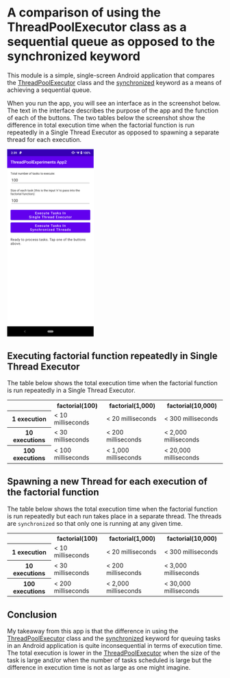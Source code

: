 # A comparison of using the ThreadPoolExecutor class as a sequential queue as opposed to the synchronized keyword

This module is a simple, single-screen Android application that compares
the [ThreadPoolExecutor](https://developer.android.com/reference/java/util/concurrent/ThreadPoolExecutor)
class and the [synchronized](https://docs.oracle.com/javase/tutorial/essential/concurrency/syncmeth.html)
keyword as a means of achieving a sequential queue.

When you run the app, you will see an interface as in the screenshot below. The text in the interface
describes the purpose of the app and the function of each of the buttons. The two tables below the screenshot
show the difference in total execution time when the factorial function is run repeatedly in a Single Thread
Executor as opposed to spawning a separate thread for each execution.

<img src="Screenshot.png" width="40%" alt="Screenshot of app">

## Executing factorial function repeatedly in Single Thread Executor

The table below shows the total execution time when the factorial function is run repeatedly in a Single
Thread Executor.

<table>
    <tr>
        <th></th>
        <th>factorial(100)</th>
        <th>factorial(1,000)</th>
        <th>factorial(10,000)</th>
    </tr>
    <tr>
        <th>1 execution</th>
        <td>&lt; 10 milliseconds</td>
        <td>&lt; 20 milliseconds</td>
        <td>&lt; 300 milliseconds</td>
    </tr>
    <tr>
        <th>10 executions</th>
        <td>&lt; 30 milliseconds</td>
        <td>&lt; 200 milliseconds</td>
        <td>&lt; 2,000 milliseconds</td>
    </tr>
    <tr>
        <th>100 executions</th>
        <td>&lt; 100 milliseconds</td>
        <td>&lt; 1,000 milliseconds</td>
        <td>&lt; 20,000 milliseconds</td>
    </tr>
</table>

## Spawning a new Thread for each execution of the factorial function

The table below shows the total execution time when the factorial function is run repeatedly but each run
takes place in a separate thread. The threads are `synchronized` so that only one is running at any given
time.

<table>
    <tr>
        <th></th>
        <th>factorial(100)</th>
        <th>factorial(1,000)</th>
        <th>factorial(10,000)</th>
    </tr>
    <tr>
        <th>1 execution</th>
        <td>&lt; 10 milliseconds</td>
        <td>&lt; 20 milliseconds</td>
        <td>&lt; 300 milliseconds</td>
    </tr>
    <tr>
        <th>10 executions</th>
        <td>&lt; 30 milliseconds</td>
        <td>&lt; 200 milliseconds</td>
        <td>&lt; 3,000 milliseconds</td>
    </tr>
    <tr>
        <th>100 executions</th>
        <td>&lt; 200 milliseconds</td>
        <td>&lt; 2,000 milliseconds</td>
        <td>&lt; 30,000 milliseconds</td>
    </tr>
</table>

## Conclusion

My takeaway from this app is that the difference in using the
[ThreadPoolExecutor](https://developer.android.com/reference/java/util/concurrent/ThreadPoolExecutor)
class and the [synchronized](https://docs.oracle.com/javase/tutorial/essential/concurrency/syncmeth.html)
keyword for queuing tasks in an Android application is quite inconsequential in terms of execution time. The
total execution is lower in
the [ThreadPoolExecutor](https://developer.android.com/reference/java/util/concurrent/ThreadPoolExecutor) when
the size of the task is large and/or when the number of tasks scheduled is large but the difference in
execution time is not as large as one might imagine.
